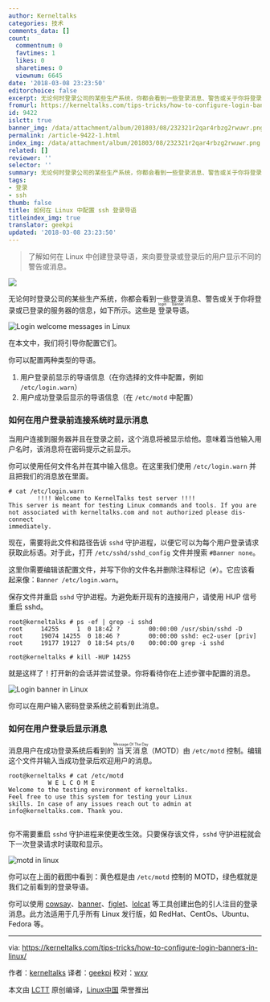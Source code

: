 ```yaml
---
author: Kerneltalks
categories: 技术
comments_data: []
count:
  commentnum: 0
  favtimes: 1
  likes: 0
  sharetimes: 0
  viewnum: 6645
date: '2018-03-08 23:23:50'
editorchoice: false
excerpt: 无论何时登录公司的某些生产系统，你都会看到一些登录消息、警告或关于你将登录或已登录的服务器的信息，如下所示。这些是登录导语（login banner）。
fromurl: https://kerneltalks.com/tips-tricks/how-to-configure-login-banners-in-linux/
id: 9422
islctt: true
banner_img: /data/attachment/album/201803/08/232321r2qar4rbzg2rwuwr.png
permalink: /article-9422-1.html
index_img: /data/attachment/album/201803/08/232321r2qar4rbzg2rwuwr.png.thumb.jpg
related: []
reviewer: ''
selector: ''
summary: 无论何时登录公司的某些生产系统，你都会看到一些登录消息、警告或关于你将登录或已登录的服务器的信息，如下所示。这些是登录导语（login banner）。
tags:
- 登录
- ssh
thumb: false
title: 如何在 Linux 中配置 ssh 登录导语
titleindex_img: true
translator: geekpi
updated: '2018-03-08 23:23:50'
---
```



> 
> 了解如何在 Linux 中创建登录导语，来向要登录或登录后的用户显示不同的警告或消息。
> 
> 
> 


![](/data/attachment/album/201803/08/232321r2qar4rbzg2rwuwr.png)


无论何时登录公司的某些生产系统，你都会看到一些登录消息、警告或关于你将登录或已登录的服务器的信息，如下所示。这些是<ruby> 登录导语 <rt>  login banner </rt></ruby>。


![Login welcome messages in Linux](/data/attachment/album/201803/08/232354qeshpt4ezeyghsyb.png)


在本文中，我们将引导你配置它们。


你可以配置两种类型的导语。


1. 用户登录前显示的导语信息（在你选择的文件中配置，例如 `/etc/login.warn`）
2. 用户成功登录后显示的导语信息（在 `/etc/motd` 中配置）


### 如何在用户登录前连接系统时显示消息


当用户连接到服务器并且在登录之前，这个消息将被显示给他。意味着当他输入用户名时，该消息将在密码提示之前显示。


你可以使用任何文件名并在其中输入信息。在这里我们使用 `/etc/login.warn` 并且把我们的消息放在里面。



```
# cat /etc/login.warn
        !!!! Welcome to KernelTalks test server !!!!
This server is meant for testing Linux commands and tools. If you are
not associated with kerneltalks.com and not authorized please dis-connect
immediately.

```

现在，需要将此文件和路径告诉 `sshd` 守护进程，以便它可以为每个用户登录请求获取此标语。对于此，打开 `/etc/sshd/sshd_config` 文件并搜索 `#Banner none`。


这里你需要编辑该配置文件，并写下你的文件名并删除注释标记（`#`）。它应该看起来像：`Banner /etc/login.warn`。


保存文件并重启 `sshd` 守护进程。为避免断开现有的连接用户，请使用 HUP 信号重启 sshd。



```
root@kerneltalks # ps -ef | grep -i sshd
root     14255     1  0 18:42 ?        00:00:00 /usr/sbin/sshd -D
root     19074 14255  0 18:46 ?        00:00:00 sshd: ec2-user [priv]
root     19177 19127  0 18:54 pts/0    00:00:00 grep -i sshd

root@kerneltalks # kill -HUP 14255

```

就是这样了！打开新的会话并尝试登录。你将看待你在上述步骤中配置的消息。


![Login banner in Linux](/data/attachment/album/201803/08/232400d5zix9knzn8iodok.png)


你可以在用户输入密码登录系统之前看到此消息。


### 如何在用户登录后显示消息


消息用户在成功登录系统后看到的<ruby> 当天消息 <rt>  Message Of The Day </rt></ruby>（MOTD）由 `/etc/motd` 控制。编辑这个文件并输入当成功登录后欢迎用户的消息。



```
root@kerneltalks # cat /etc/motd
           W E L C O M E
Welcome to the testing environment of kerneltalks.
Feel free to use this system for testing your Linux
skills. In case of any issues reach out to admin at
info@kerneltalks.com. Thank you.


```

你不需要重启 `sshd` 守护进程来使更改生效。只要保存该文件，`sshd` 守护进程就会下一次登录请求时读取和显示。


![motd in linux](/data/attachment/album/201803/08/232401h3yuy242jb0bu0uu.png)


你可以在上面的截图中看到：黄色框是由 `/etc/motd` 控制的 MOTD，绿色框就是我们之前看到的登录导语。


你可以使用 [cowsay](https://kerneltalks.com/tips-tricks/cowsay-fun-in-linux-terminal/)、[banner](https://kerneltalks.com/howto/create-nice-text-banner-hpux/)、[figlet](https://kerneltalks.com/tips-tricks/create-beautiful-ascii-text-banners-linux/)、[lolcat](https://kerneltalks.com/linux/lolcat-tool-to-rainbow-color-linux-terminal/) 等工具创建出色的引人注目的登录消息。此方法适用于几乎所有 Linux 发行版，如 RedHat、CentOs、Ubuntu、Fedora 等。




---


via: <https://kerneltalks.com/tips-tricks/how-to-configure-login-banners-in-linux/>


作者：[kerneltalks](https://kerneltalks.com) 译者：[geekpi](https://github.com/geekpi) 校对：[wxy](https://github.com/wxy)


本文由 [LCTT](https://github.com/LCTT/TranslateProject) 原创编译，[Linux中国](https://linux.cn/) 荣誉推出